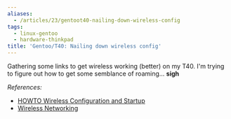```yaml
---
aliases:
  - /articles/23/gentoot40-nailing-down-wireless-config
tags:
  - linux-gentoo
  - hardware-thinkpad
title: 'Gentoo/T40: Nailing down wireless config'
---
```

<p>Gathering some links to get wireless working (better) on my <span class="caps">T40.</span> I'm trying to figure out how to get some semblance of roaming... <strong>sigh</strong></p>

<p><em>References:</em></p>

<ul>
<li><a href="http://gentoo-wiki.com/HOWTO_Wireless_Configuration_and_Startup"><span class="caps">HOWTO</span> Wireless Configuration and Startup</a></li>
<li><a href="http://www.gentoo.org/doc/en/handbook/handbook-x86.xml?part=4&amp;chap=4">Wireless Networking</a></li>
</ul>
